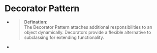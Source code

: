 # Decorator Pattern

- > **Defination:**  
  The Decorator Pattern attaches additional responsibilities to an object dynamically. Decorators provide a flexible alternative to subclassing for extending functionality.
- 
